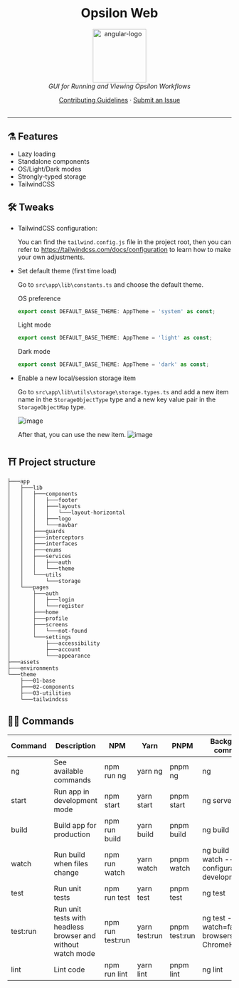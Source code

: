 <h1 align="center">Opsilon Web</h1>

<p align="center">
  <img src="https://cdn3.iconfinder.com/data/icons/st-patricks-1/64/drum-music-instrument-multimedia-percussion-512.png" alt="angular-logo" width="120px" height="120px"/>
  <br>
  <i>GUI for Running and Viewing Opsilon Workflows</i>
  <br>
</p>

<p align="center">
  <a href="CONTRIBUTING.md">Contributing Guidelines</a>
  ·
  <a href="https://github.com/jatalocks/opsilon-web/issues">Submit an Issue</a>
  <br>
  <br>
</p>
<hr>

## ⚗️ Features

- Lazy loading
- Standalone components
- OS/Light/Dark modes
- Strongly-typed storage
- TailwindCSS

## 🛠️ Tweaks

- TailwindCSS configuration:

  You can find the `tailwind.config.js` file in the project root, then you can refer to https://tailwindcss.com/docs/configuration to learn how to make your own adjustments.

- Set default theme (first time load)

  Go to `src\app\lib\constants.ts` and choose the default theme.

  OS preference

  ```ts
  export const DEFAULT_BASE_THEME: AppTheme = 'system' as const;
  ```

  Light mode

  ```ts
  export const DEFAULT_BASE_THEME: AppTheme = 'light' as const;
  ```

  Dark mode

  ```ts
  export const DEFAULT_BASE_THEME: AppTheme = 'dark' as const;
  ```

- Enable a new local/session storage item

  Go to `src\app\lib\utils\storage\storage.types.ts` and add a new item name in the `StorageObjectType` type and a new key value pair in the `StorageObjectMap` type.

  ![image](https://user-images.githubusercontent.com/64181348/173276010-a4b95a63-2fe0-4104-9b09-34eeea5f0025.png)

  After that, you can use the new item.
  ![image](https://user-images.githubusercontent.com/64181348/173276575-09322722-387d-4c20-95af-fa9915079e3a.png)

## ⛩️ Project structure

```console
├───app
│   ├───lib
│   │   ├───components
│   │   │   ├───footer
│   │   │   ├───layouts
│   │   │   │   └───layout-horizontal
│   │   │   ├───logo
│   │   │   └───navbar
│   │   ├───guards
│   │   ├───interceptors
│   │   ├───interfaces
│   │   ├───enums
│   │   ├───services
│   │   │   ├───auth
│   │   │   └───theme
│   │   └───utils
│   │       └───storage
│   └───pages
│       ├───auth
│       │   ├───login
│       │   └───register
│       ├───home
│       ├───profile
│       ├───screens
│       │   └───not-found
│       └───settings
│           ├───accessibility
│           ├───account
│           └───appearance
├───assets
├───environments
└───theme
    ├───01-base
    ├───02-components
    ├───03-utilities
    └───tailwindcss
```

## 🧙‍♂️ Commands

| Command  | Description                                                 | NPM              | Yarn          | PNPM          | Background command                              |
| -------- | ----------------------------------------------------------- | ---------------- | ------------- | ------------- | ----------------------------------------------- |
| ng       | See available commands                                      | npm run ng       | yarn ng       | pnpm ng       | ng                                              |
| start    | Run app in development mode                                 | npm start        | yarn start    | pnpm start    | ng serve                                        |
| build    | Build app for production                                    | npm run build    | yarn build    | pnpm build    | ng build                                        |
| watch    | Run build when files change                                 | npm run watch    | yarn watch    | pnpm watch    | ng build --watch --configuration development    |
| test     | Run unit tests                                              | npm run test     | yarn test     | pnpm test     | ng test                                         |
| test:run | Run unit tests with headless browser and without watch mode | npm run test:run | yarn test:run | pnpm test:run | ng test --watch=false --browsers ChromeHeadless |
| lint     | Lint code                                                   | npm run lint     | yarn lint     | pnpm lint     | ng lint                                         |
